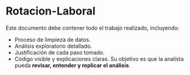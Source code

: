 # Rotacion-Laboral
Este documento debe contener todo el trabajo realizado, incluyendo:
* Proceso de limpieza de datos.
* Análisis exploratorio detallado.
* Justificación de cada paso tomado.
* Código visible y explicaciones claras.
Su objetivo es que la analista pueda **revisar, entender y replicar el análisis**.

